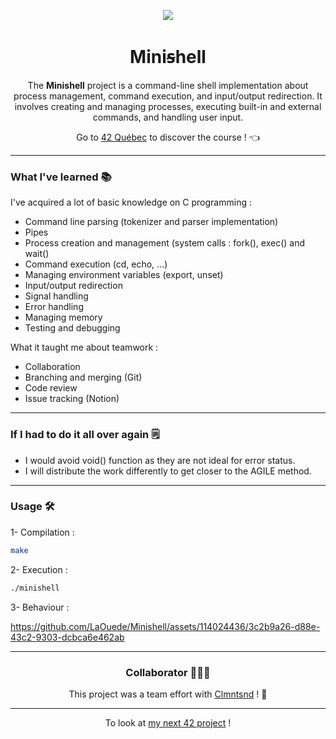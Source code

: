 <p align="center">
  <img src="https://github.com/LaOuede/42-project-badges/blob/main/badges/minishelle.png" />
</p>

<h1 align=center>Miniꞩhell</h1>

<p align=center>
The <b>Minishell</b> project is a command-line shell implementation about process management, command execution, and input/output redirection. It involves creating and managing processes, executing built-in and external commands, and handling user input.
</p>

<div align="center">

Go to [42 Québec](https://42quebec.com/) to discover the course ! 👈
</div>

---

<h3 align="left">What I've learned 📚</h3>

I've acquired a lot of basic knowledge on C programming :
- Command line parsing (tokenizer and parser implementation)
- Pipes
- Process creation and management (system calls : fork(), exec() and wait()
- Command execution (cd, echo, ...)
- Managing environment variables (export, unset)
- Input/output redirection
- Signal handling
- Error handling
- Managing memory
- Testing and debugging

What it taught me about teamwork :
- Collaboration
- Branching and merging (Git)
- Code review
- Issue tracking (Notion)

---

<h3 align="left">If I had to do it all over again 🗒</h3>

- I would avoid void() function as they are not ideal for error status.
- I will distribute the work differently to get closer to the AGILE method.

---

<h3 align="left">Usage 🛠</h3>

1- Compilation :
```bash
make
```

2- Execution :
```bash
./minishell
```

3- Behaviour :

https://github.com/LaOuede/Minishell/assets/114024436/3c2b9a26-d88e-43c2-9303-dcbca6e462ab

---

<h3 align="center">Collaborator 👨🏼‍🚀</h3>

<div align="center">
  
This project was a team effort with [Clmntsnd](https://github.com/Clmntsnd) ! 🚀

</div>

---

<div align="center">

To look at [my next 42 project](https://github.com/LaOuede/Philosophers) !
</div>
